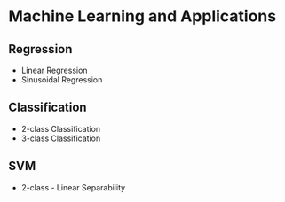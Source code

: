 # Machine Learning and Applications
## Regression
- Linear Regression
- Sinusoidal Regression
## Classification
- 2-class Classification
- 3-class Classification
## SVM
- 2-class - Linear Separability
